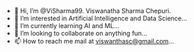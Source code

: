- 👋 Hi, I’m @ViSharma99. Viswanatha Sharma Chepuri.    
- 👀 I’m interested in Artificial Intelligence and Data Science...
- 🌱 I’m currently learning AI and ML...
- 💞️ I’m looking to collaborate on anything fun...
- 📫 How to reach me mail at viswanthasc@gmail.com...

<!---
ViSharma99/ViSharma99 is a ✨ special ✨ repository because its `README.md` (this file) appears on your GitHub profile.
You can click the Preview link to take a look at your changes.
--->
